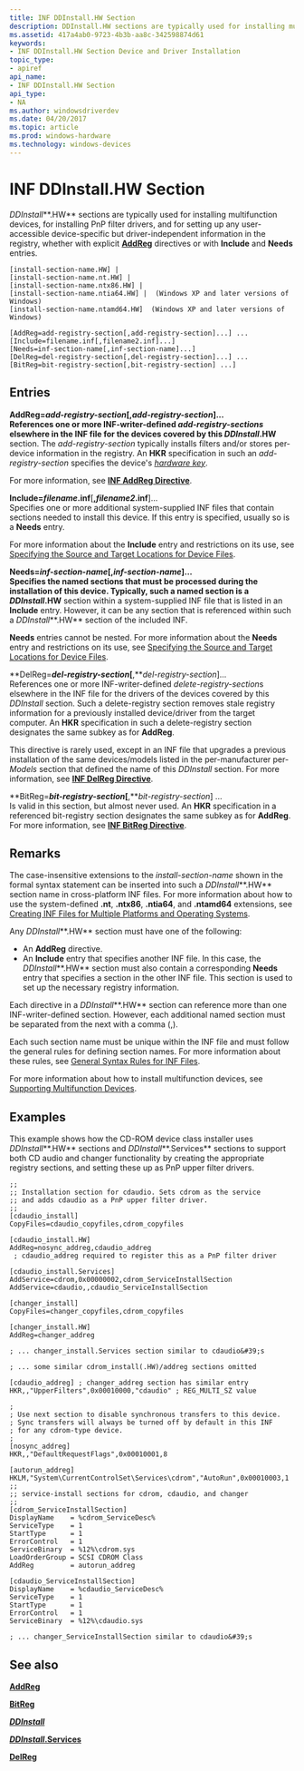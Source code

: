 ```yaml
---
title: INF DDInstall.HW Section
description: DDInstall.HW sections are typically used for installing multifunction devices, for installing PnP filter drivers, and for setting up any user-accessible device-specific but driver-independent information in the registry, whether with explicit AddReg directives or with Include and Needs entries.
ms.assetid: 417a4ab0-9723-4b3b-aa8c-342598874d61
keywords:
- INF DDInstall.HW Section Device and Driver Installation
topic_type:
- apiref
api_name:
- INF DDInstall.HW Section
api_type:
- NA
ms.author: windowsdriverdev
ms.date: 04/20/2017
ms.topic: article
ms.prod: windows-hardware
ms.technology: windows-devices
---
```


# INF DDInstall.HW Section


*DDInstall***.HW** sections are typically used for installing multifunction devices, for installing PnP filter drivers, and for setting up any user-accessible device-specific but driver-independent information in the registry, whether with explicit [**AddReg**](inf-addreg-directive.md) directives or with **Include** and **Needs** entries.

``` syntax
[install-section-name.HW] |
[install-section-name.nt.HW] |
[install-section-name.ntx86.HW] |
[install-section-name.ntia64.HW] |  (Windows XP and later versions of Windows)
[install-section-name.ntamd64.HW]  (Windows XP and later versions of Windows)
 
[AddReg=add-registry-section[,add-registry-section]...] ...
[Include=filename.inf[,filename2.inf]...]
[Needs=inf-section-name[,inf-section-name]...]
[DelReg=del-registry-section[,del-registry-section]...] ...
[BitReg=bit-registry-section[,bit-registry-section] ...] 
```

## Entries


<a href="" id="addreg-add-registry-section--add-registry-section----"></a>**AddReg=***add-registry-section*\[**,***add-registry-section*\]...  
References one or more INF-writer-defined *add-registry-sections* elsewhere in the INF file for the devices covered by this *DDInstall***.HW** section. The *add-registry-section* typically installs filters and/or stores per-device information in the registry. An **HKR** specification in such an *add-registry-section* specifies the device's [*hardware key*](https://msdn.microsoft.com/library/windows/hardware/ff556288#wdkgloss-hardware-key).

For more information, see [**INF AddReg Directive**](inf-addreg-directive.md).

<a href="" id="include-filename-inf--filename2-inf----"></a>**Include=***filename***.inf**\[**,***filename2***.inf**\]...  
Specifies one or more additional system-supplied INF files that contain sections needed to install this device. If this entry is specified, usually so is a **Needs** entry.

For more information about the **Include** entry and restrictions on its use, see [Specifying the Source and Target Locations for Device Files](specifying-the-source-and-target-locations-for-device-files.md).

<a href="" id="needs-inf-section-name--inf-section-name----"></a>**Needs=***inf-section-name*\[**,***inf-section-name*\]...  
Specifies the named sections that must be processed during the installation of this device. Typically, such a named section is a *DDInstall***.HW** section within a system-supplied INF file that is listed in an **Include** entry. However, it can be any section that is referenced within such a *DDInstall***.HW** section of the included INF.

**Needs** entries cannot be nested. For more information about the **Needs** entry and restrictions on its use, see [Specifying the Source and Target Locations for Device Files](specifying-the-source-and-target-locations-for-device-files.md).

<a href="" id="delreg-del-registry-section--del-registry-section----"></a>**DelReg=***del-registry-section*\[**,***del-registry-section*\]...  
References one or more INF-writer-defined *delete-registry-section*s elsewhere in the INF file for the drivers of the devices covered by this *DDInstall* section. Such a delete-registry section removes stale registry information for a previously installed device/driver from the target computer. An **HKR** specification in such a delete-registry section designates the same subkey as for **AddReg**.

This directive is rarely used, except in an INF file that upgrades a previous installation of the same devices/models listed in the per-manufacturer per-*Models* section that defined the name of this *DDInstall* section. For more information, see [**INF DelReg Directive**](inf-delreg-directive.md).

<a href="" id="bitreg-bit-registry-section--bit-registry-section-----"></a>**BitReg=***bit-registry-section*\[**,***bit-registry-section*\] ...  
Is valid in this section, but almost never used. An **HKR** specification in a referenced bit-registry section designates the same subkey as for **AddReg**. For more information, see [**INF BitReg Directive**](inf-bitreg-directive.md).

Remarks
-------

The case-insensitive extensions to the *install-section-name* shown in the formal syntax statement can be inserted into such a *DDInstall***.HW** section name in cross-platform INF files. For more information about how to use the system-defined **.nt**, **.ntx86**, **.ntia64**, and **.ntamd64** extensions, see [Creating INF Files for Multiple Platforms and Operating Systems](creating-inf-files-for-multiple-platforms-and-operating-systems.md).

Any *DDInstall***.HW** section must have one of the following:

-   An **AddReg** directive.
-   An **Include** entry that specifies another INF file. In this case, the *DDInstall***.HW** section must also contain a corresponding **Needs** entry that specifies a section in the other INF file. This section is used to set up the necessary registry information.

Each directive in a *DDInstall***.HW** section can reference more than one INF-writer-defined section. However, each additional named section must be separated from the next with a comma (,).

Each such section name must be unique within the INF file and must follow the general rules for defining section names. For more information about these rules, see [General Syntax Rules for INF Files](general-syntax-rules-for-inf-files.md).

For more information about how to install multifunction devices, see [Supporting Multifunction Devices](https://msdn.microsoft.com/library/windows/hardware/ff542743).

Examples
--------

This example shows how the CD-ROM device class installer uses *DDInstall***.HW** sections and *DDInstall***.Services** sections to support both CD audio and changer functionality by creating the appropriate registry sections, and setting these up as PnP upper filter drivers.

```
;;
;; Installation section for cdaudio. Sets cdrom as the service 
;; and adds cdaudio as a PnP upper filter driver. 
;;
[cdaudio_install]
CopyFiles=cdaudio_copyfiles,cdrom_copyfiles

[cdaudio_install.HW]
AddReg=nosync_addreg,cdaudio_addreg
 ; cdaudio_addreg required to register this as a PnP filter driver

[cdaudio_install.Services]
AddService=cdrom,0x00000002,cdrom_ServiceInstallSection
AddService=cdaudio,,cdaudio_ServiceInstallSection

[changer_install]
CopyFiles=changer_copyfiles,cdrom_copyfiles

[changer_install.HW]
AddReg=changer_addreg

; ... changer_install.Services section similar to cdaudio&#39;s

; ... some similar cdrom_install(.HW)/addreg sections omitted 

[cdaudio_addreg] ; changer_addreg section has similar entry
HKR,,"UpperFilters",0x00010000,"cdaudio" ; REG_MULTI_SZ value 

;
; Use next section to disable synchronous transfers to this device. 
; Sync transfers will always be turned off by default in this INF 
; for any cdrom-type device.
;
[nosync_addreg]
HKR,,"DefaultRequestFlags",0x00010001,8

[autorun_addreg]
HKLM,"System\CurrentControlSet\Services\cdrom","AutoRun",0x00010003,1
;;
;; service-install sections for cdrom, cdaudio, and changer
;;
[cdrom_ServiceInstallSection]
DisplayName    = %cdrom_ServiceDesc%
ServiceType    = 1
StartType      = 1
ErrorControl   = 1
ServiceBinary  = %12%\cdrom.sys
LoadOrderGroup = SCSI CDROM Class
AddReg         = autorun_addreg

[cdaudio_ServiceInstallSection]
DisplayName    = %cdaudio_ServiceDesc%
ServiceType    = 1
StartType      = 1
ErrorControl   = 1
ServiceBinary  = %12%\cdaudio.sys

; ... changer_ServiceInstallSection similar to cdaudio&#39;s
```

## See also


[**AddReg**](inf-addreg-directive.md)

[**BitReg**](inf-bitreg-directive.md)

[***DDInstall***](inf-ddinstall-section.md)

[***DDInstall*.Services**](inf-ddinstall-services-section.md)

[**DelReg**](inf-delreg-directive.md)

 

 






